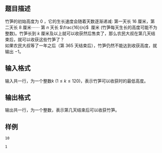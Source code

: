 <h2>题目描述</h2>

竹笋的初始高度为 $0$ ，它的生长速度会随着天数逐渐递减: 第一天长 $16$ 厘米，第二天长 $8$ 厘米⋯⋯ 第 $n$ 天长 $\frac{16}{n}$ &nbsp;厘米 (竹笋每天生长的高度可能不为整数)。竹笋长到 $k$ 厘米及以上就可以收获然后售卖了，那么农民大叔在第几天结束后，就可以收获这些竹笋了？<br />
如果农民大叔等了一年之后（第 $365$ 天结束后），竹笋仍然不能达到收获高度，就输出 $-1$。

<h2>输入格式</h2>

输入共一行，为一个整数$k$ ($1≤k≤120$)，表示竹笋可以收获时的最低高度。

<h2>输出格式</h2>

输出共一行，为一个整数，表示第几天结束后可以收获竹笋。

<h2>样例</h2>
<pre><code class="language-input1">10</code></pre><pre><code class="language-output1">1</code></pre>


